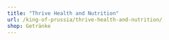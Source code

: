 ```yaml
---
title: "Thrive Health and Nutrition"
url: /king-of-prussia/thrive-health-and-nutrition/
shop: Getränke
---
```

